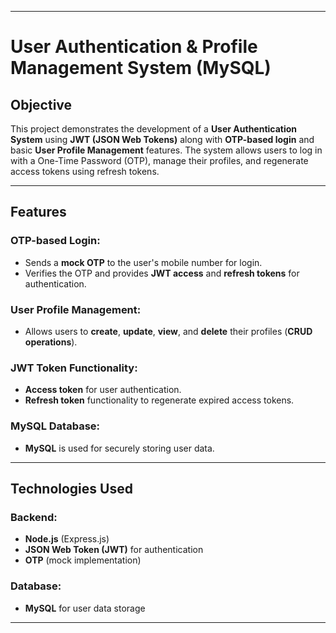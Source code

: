 
---

# User Authentication & Profile Management System (MySQL)

## Objective
This project demonstrates the development of a **User Authentication System** using **JWT (JSON Web Tokens)** along with **OTP-based login** and basic **User Profile Management** features. The system allows users to log in with a One-Time Password (OTP), manage their profiles, and regenerate access tokens using refresh tokens.

---

## Features

### OTP-based Login:
- Sends a **mock OTP** to the user's mobile number for login.
- Verifies the OTP and provides **JWT access** and **refresh tokens** for authentication.

### User Profile Management:
- Allows users to **create**, **update**, **view**, and **delete** their profiles (**CRUD operations**).

### JWT Token Functionality:
- **Access token** for user authentication.
- **Refresh token** functionality to regenerate expired access tokens.

### MySQL Database:
- **MySQL** is used for securely storing user data.

---

## Technologies Used

### Backend:
- **Node.js** (Express.js)
- **JSON Web Token (JWT)** for authentication
- **OTP** (mock implementation)

### Database:
- **MySQL** for user data storage

---

